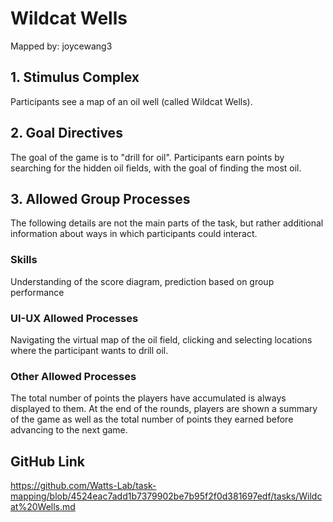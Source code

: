 # Wildcat Wells

Mapped by: joycewang3 

## 1. Stimulus Complex 
Participants see a map of an oil well (called Wildcat Wells).

## 2. Goal Directives 
The goal of the game is to "drill for oil". Participants earn points by searching for the hidden oil fields, with the goal of finding the most oil.

## 3. Allowed Group Processes 
The following details are not the main parts of the task, but rather additional information about ways in which participants could interact.

### Skills 
Understanding of the score diagram, prediction based on group performance

### UI-UX Allowed Processes
Navigating the virtual map of the oil field, clicking and selecting locations where the participant wants to drill oil.

### Other Allowed Processes
The total number of points the players have accumulated is always displayed to them. At the end of the rounds, players are shown a summary of the game as well as the total number of points they earned before advancing to the next game.

## GitHub Link 
https://github.com/Watts-Lab/task-mapping/blob/4524eac7add1b7379902be7b95f2f0d381697edf/tasks/Wildcat%20Wells.md
